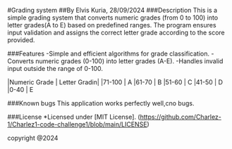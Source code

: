 #Grading system
##By Elvis Kuria, 28/09/2024
###Description
This is a simple grading system that converts numeric grades (from 0 to 100) into letter grades(A to E) based on predefined ranges. The program ensures input validation and assigns the correct letter grade according to the score provided.

###Features
-Simple and efficient algorithms for grade classification.
-Converts numeric grades (0-100) into letter grades (A-E).
-Handles invalid input outside the range of 0-100.

|Numeric Grade | Letter Gradin|
|71-100        | A
|61-70         | B
|51-60         | C
|41-50         | D
|0-40          | E

###Known bugs
This application works perfectly well,cno bugs.

 ###License
 *Licensed under [MIT License]. (https://github.com/Charlez-1/Charlez1-code-challenge1/blob/main/LICENSE)

 copyright @2024

###

